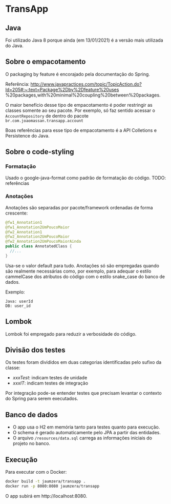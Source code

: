 # TransApp

## Java

Foi utilizado Java 8 porque ainda (em 13/01/2021) é a versão mais utilizada do Java.

## Sobre o empacotamento
 
O packaging by feature é encorajado pela documentação do Spring.

Referência: 
http://www.javapractices.com/topic/TopicAction.do?Id=205#:~:text=Package%2Dby%2Dfeature%20uses
%20packages,with%20minimal%20coupling%20between%20packages.

O maior benefício desse tipo de empacotamento é poder restringir as classes somente ao seu pacote.
Por exemplo, só faz sentido acessar o `AccountRepository` de dentro do pacote 
`br.com.joaomassan.transapp.account`

Boas referências para esse tipo de empacotamento é a API Colletions e Persistence do Java.

## Sobre o code-styling 

### Formatação

Usado o google-java-format como padrão de formatação do código.
TODO: referências

### Anotações

Anotações são separadas por pacote/framework ordenadas de forma crescente:

```java
@fw1_Annotation1
@fw1_Annotation2UmPoucoMaior
@fw2_Annotation1
@fw2_Annotation2UmPoucoMaior
@fw2_Annotation2UmPoucoMaiorAinda
public class AnnotatedClass { 
  //...
}
```

Usa-se o valor default para tudo. Anotações só são empregadas quando são realmente
necessárias como, por exemplo, para adequar o estilo cammelCase dos atributos do
código com o estilo snake_case do banco de dados.

Exemplo:

```
Java: userId
DB: user_id
``` 

## Lombok

Lombok foi empregado para reduzir a verbosidade do código.

## Divisão dos testes

Os testes foram divididos em duas categorias identificadas pelo sufixo da classe:

* *xxxTest*: indicam testes de unidade
* *xxxIT*: indicam testes de integração

Por integração pode-se entender testes que precisam levantar o contexto do Spring 
para serem executados.

## Banco de dados

* O app usa o H2 em memória tanto para testes quanto para execução.
* O schema é gerado automaticamente pelo JPA a partir das entidades.
* O arquivo `/resources/data.sql` carrega as informações iniciais do projeto no banco.

## Execução

Para executar com o Docker:

```bash
docker build -t jaumzera/transapp .
docker run -p 8080:8080 jaumzera/transapp
```

O app subirá em http://localhost:8080.




